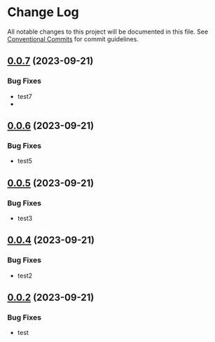 # Change Log

All notable changes to this project will be documented in this file.
See [Conventional Commits](https://conventionalcommits.org) for commit guidelines.

## [0.0.7](https://github.com/theo-mesnil/github-actions/compare/v0.0.1...V0.0.2) (2023-09-21)

### Bug Fixes

- test7
-

## [0.0.6](https://github.com/theo-mesnil/github-actions/compare/v0.0.1...V0.0.2) (2023-09-21)

### Bug Fixes

- test5

## [0.0.5](https://github.com/theo-mesnil/github-actions/compare/v0.0.1...V0.0.2) (2023-09-21)

### Bug Fixes

- test3

## [0.0.4](https://github.com/theo-mesnil/github-actions/compare/v0.0.1...V0.0.2) (2023-09-21)

### Bug Fixes

- test2

## [0.0.2](https://github.com/theo-mesnil/github-actions/compare/v0.0.1...V0.0.2) (2023-09-21)

### Bug Fixes

- test
